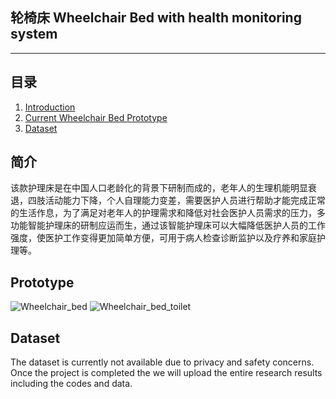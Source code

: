 ## 轮椅床 Wheelchair Bed with health monitoring system

---

## 目录
1. [Introduction](#Introduction)
2. [Current Wheelchair Bed Prototype](#Prototype)
3. [Dataset](#Dataset)

## 简介
该款护理床是在中国人口老龄化的背景下研制而成的，老年人的生理机能明显衰退，四肢活动能力下降，个人自理能力变差，需要医护人员进行帮助才能完成正常的生活作息，为了满足对老年人的护理需求和降低对社会医护人员需求的压力，多功能智能护理床的研制应运而生，通过该智能护理床可以大幅降低医护人员的工作强度，使医护工作变得更加简单方便，可用于病人检查诊断监护以及疗养和家庭护理等。

## Prototype
![Wheelchair_bed](https://user-images.githubusercontent.com/91407897/134798444-5c903f76-b720-4750-be5f-74bf1e7a1aec.jpg)
![Wheelchair_bed_toilet](https://user-images.githubusercontent.com/91407897/134798490-5c5e1c5e-96c7-4a07-aa29-be942e350ab9.jpg)

## Dataset
The dataset is currently not available due to privacy and safety concerns. Once the project is completed the we will upload the entire research results including the codes and data.  
